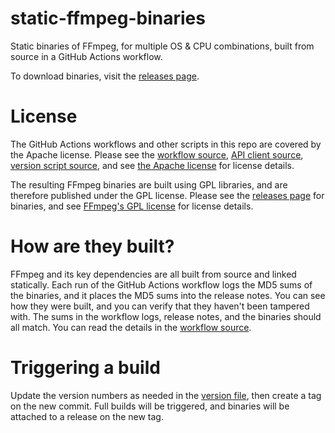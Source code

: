 # static-ffmpeg-binaries

Static binaries of FFmpeg, for multiple OS &amp; CPU combinations, built from
source in a GitHub Actions workflow.

To download binaries, visit the [releases page][releases].


# License

The GitHub Actions workflows and other scripts in this repo are covered by the
Apache license.
Please see the [workflow source][workflow], [API client source][api-client],
[version script source][version-script], and see [the Apache license][apache]
for license details.

The resulting FFmpeg binaries are built using GPL libraries, and are therefore
published under the GPL license.
Please see the [releases page][releases] for binaries, and see [FFmpeg's GPL
license][gpl] for license details.


# How are they built?

FFmpeg and its key dependencies are all built from source and linked statically.
Each run of the GitHub Actions workflow logs the MD5 sums of the binaries, and
it places the MD5 sums into the release notes.  You can see how they were built,
and you can verify that they haven't been tampered with.  The sums in the
workflow logs, release notes, and the binaries should all match.
You can read the details in the [workflow source][workflow].


# Triggering a build

Update the version numbers as needed in the [version file][version-file], then
create a tag on the new commit.  Full builds will be triggered, and binaries
will be attached to a release on the new tag.


[releases]: https://github.com/joeyparrish/static-ffmpeg-binaries/releases
[workflow]: https://github.com/joeyparrish/static-ffmpeg-binaries/blob/main/.github/workflows/release.yaml
[api-client]: https://github.com/joeyparrish/static-ffmpeg-binaries/blob/main/.github/workflows/api-client/main.js
[version-script]: https://github.com/joeyparrish/static-ffmpeg-binaries/blob/main/.github/workflows/get-version.sh
[version-file]: https://github.com/joeyparrish/static-ffmpeg-binaries/blob/main/.github/workflows/versions.txt
[apache]: https://github.com/joeyparrish/static-ffmpeg-binaries/blob/main/LICENSE
[gpl]: https://github.com/FFmpeg/FFmpeg/blob/master/COPYING.GPLv3
